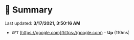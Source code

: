 # 📖 Summary
Last updated: **3/17/2021, 3:50:16 AM**

- `GET` [https://google.com](https://google.com) - **Up** (110ms)
